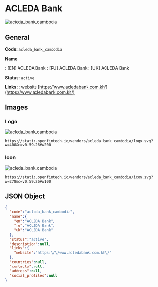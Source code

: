 
# ACLEDA Bank 
![acleda_bank_cambodia](https://static.openfintech.io/vendors/acleda_bank_cambodia/logo.svg?w=400&c=v0.59.26#w200)  

## General 
 
**Code:** `acleda_bank_cambodia` 
 
**Name:** 
 
:	[EN] ACLEDA Bank 
:	[RU] ACLEDA Bank 
:	[UK] ACLEDA Bank 
 
**Status:** `active` 
 
**Links:** 
: website [https://www.acledabank.com.kh/](https://www.acledabank.com.kh/) 
 

## Images 

### Logo 
 
![acleda_bank_cambodia](https://static.openfintech.io/vendors/acleda_bank_cambodia/logo.svg?w=400&c=v0.59.26#w200)  

```
https://static.openfintech.io/vendors/acleda_bank_cambodia/logo.svg?w=400&c=v0.59.26#w200
```  

### Icon 
 
![acleda_bank_cambodia](https://static.openfintech.io/vendors/acleda_bank_cambodia/icon.svg?w=278&c=v0.59.26#w100)  

```
https://static.openfintech.io/vendors/acleda_bank_cambodia/icon.svg?w=278&c=v0.59.26#w100
```  

## JSON Object 

```json
{
  "code":"acleda_bank_cambodia",
  "name":{
    "en":"ACLEDA Bank",
    "ru":"ACLEDA Bank",
    "uk":"ACLEDA Bank"
  },
  "status":"active",
  "description":null,
  "links":{
    "website":"https:\/\/www.acledabank.com.kh\/"
  },
  "countries":null,
  "contacts":null,
  "address":null,
  "social_profiles":null
}
```  

